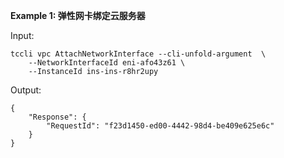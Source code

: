 **Example 1: 弹性网卡绑定云服务器**



Input: 

```
tccli vpc AttachNetworkInterface --cli-unfold-argument  \
    --NetworkInterfaceId eni-afo43z61 \
    --InstanceId ins-ins-r8hr2upy
```

Output: 
```
{
    "Response": {
        "RequestId": "f23d1450-ed00-4442-98d4-be409e625e6c"
    }
}
```

